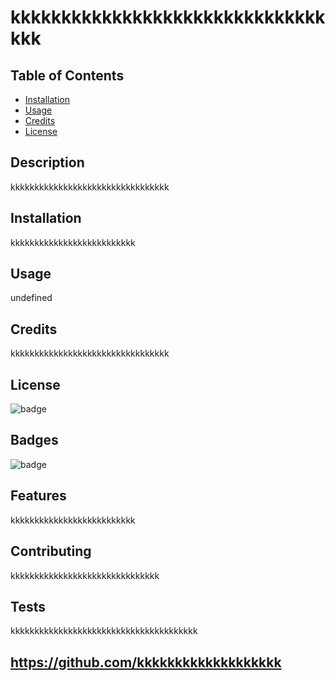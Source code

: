 # kkkkkkkkkkkkkkkkkkkkkkkkkkkkkkkkkk

## Table of Contents

* [Installation](#installation)
* [Usage](#usage)
* [Credits](#credits)
* [License](#license)

## Description 
kkkkkkkkkkkkkkkkkkkkkkkkkkkkkkkkk
  
## Installation
kkkkkkkkkkkkkkkkkkkkkkkkkk
  
## Usage
undefined 
  
## Credits
kkkkkkkkkkkkkkkkkkkkkkkkkkkkkkkkk

## License

![badge](https:img.shields.io/badge/license-afl-3.0-brightgreen)


## Badges

![badge](https:img.shields.io/badge/license-afl-3.0-brightgreen)
    

## Features
kkkkkkkkkkkkkkkkkkkkkkkkkk

## Contributing
kkkkkkkkkkkkkkkkkkkkkkkkkkkkkkk

## Tests
kkkkkkkkkkkkkkkkkkkkkkkkkkkkkkkkkkkkkkk

## https://github.com/kkkkkkkkkkkkkkkkkkk
